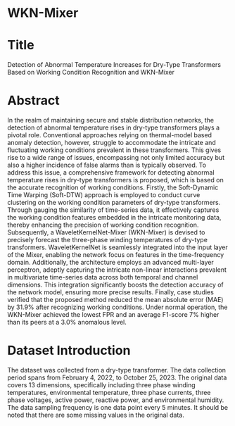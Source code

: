 # WKN-Mixer

# Title
Detection of Abnormal Temperature Increases for Dry-Type Transformers Based on Working Condition Recognition and WKN-Mixer

# Abstract
In the realm of maintaining secure and stable distribution networks, the detection of abnormal temperature rises in dry-type transformers plays a pivotal role. Conventional approaches relying on thermal-model based anomaly detection, however, struggle to accommodate the intricate and fluctuating working conditions prevalent in these transformers. This gives rise to a wide range of issues, encompassing not only limited accuracy but also a higher incidence of false alarms than is typically observed. To address this issue, a comprehensive framework for detecting abnormal temperature rises in dry-type transformers is proposed, which is based on the accurate recognition of working conditions. Firstly, the Soft-Dynamic Time Warping (Soft-DTW) approach is employed to conduct curve clustering on the working condition parameters of dry-type transformers. Through gauging the similarity of time-series data, it effectively captures the working condition features embedded in the intricate monitoring data, thereby enhancing the precision of working condition recognition. Subsequently, a WaveletKernelNet-Mixer (WKN-Mixer) is devised to precisely forecast the three-phase winding temperatures of dry-type transformers. WaveletKernelNet is seamlessly integrated into the input layer of the Mixer, enabling the network focus on features in the time-frequency domain. Additionally, the architecture employs an advanced multi-layer perceptron, adeptly capturing the intricate non-linear interactions prevalent in multivariate time-series data across both temporal and channel dimensions. This integration significantly boosts the detection accuracy of the network model, ensuring more precise results. Finally, case studies verified that the proposed method reduced the mean absolute error (MAE) by 31.9\% after recognizing working conditions. Under normal operation, the WKN-Mixer achieved the lowest FPR and an average F1-score 7\% higher than its peers at a 3.0\% anomalous level.

# Dataset Introduction
The dataset was collected from a dry-type transformer. The data collection period spans from February 4, 2022, to October 25, 2023. The original data covers 13 dimensions, specifically including three phase winding temperatures, environmental temperature, three phase currents, three phase voltages, active power, reactive power, and environmental humidity. The data sampling frequency is one data point every 5 minutes. It should be noted that there are some missing values in the original data.
